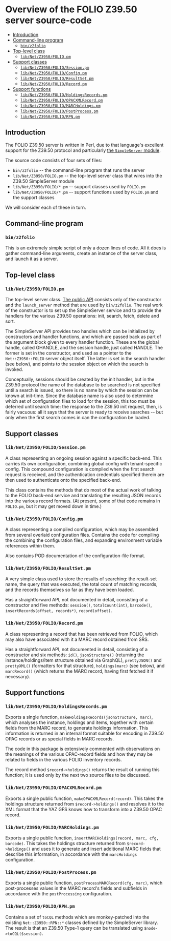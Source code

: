 # Overview of the FOLIO Z39.50 server source-code

<!-- md2toc -l 2 source-code-overview.md -->
* [Introduction](#introduction)
* [Command-line program](#command-line-program)
    * [`bin/z2folio`](#binz2folio)
* [Top-level class](#top-level-class)
    * [`lib/Net/Z3950/FOLIO.pm`](#libnetz3950foliopm)
* [Support classes](#support-classes)
    * [`lib/Net/Z3950/FOLIO/Session.pm`](#libnetz3950foliosessionpm)
    * [`lib/Net/Z3950/FOLIO/Config.pm`](#libnetz3950folioconfigpm)
    * [`lib/Net/Z3950/FOLIO/ResultSet.pm`](#libnetz3950folioresultsetpm)
    * [`lib/Net/Z3950/FOLIO/Record.pm`](#libnetz3950foliorecordpm)
* [Support functions](#support-functions)
    * [`lib/Net/Z3950/FOLIO/HoldingsRecords.pm`](#libnetz3950folioholdingsrecordspm)
    * [`lib/Net/Z3950/FOLIO/OPACXMLRecord.pm`](#libnetz3950folioopacxmlrecordpm)
    * [`lib/Net/Z3950/FOLIO/MARCHoldings.pm`](#libnetz3950foliomarcholdingspm)
    * [`lib/Net/Z3950/FOLIO/PostProcess.pm`](#libnetz3950foliopostprocesspm)
    * [`lib/Net/Z3950/FOLIO/RPN.pm`](#libnetz3950foliorpnpm)



## Introduction

The FOLIO Z39.50 server is written in Perl, due to that language's excellent support for the Z39.50 protocol and particularly [the `SimpleServer` module](https://metacpan.org/pod/Net::Z3950::SimpleServer).

The source code consists of four sets of files:

* `bin/z2folio` -- the command-line program that runs the server
* `lib/Net/Z3950/FOLIO.pm` -- the top-level server class that wires into the Z39.50 SimpleServer module
* `lib/Net/Z3950/FOLIO/*.pm` -- support classes used by `FOLIO.pm`
* `lib/Net/Z3950/FOLIO/*.pm` -- support functions used by `FOLIO.pm` and the support classes

We will consider each of these in turn.



## Command-line program


### `bin/z2folio`

This is an extremely simple script of only a dozen lines of code. All it does is gather command-line arguments, create an instance of the server class, and launch it as a server.



## Top-level class


### `lib/Net/Z3950/FOLIO.pm`

The top-level server class. [The public API](from-pod/Net-Z3950-FOLIO.md) consists only of the constructor and the `launch_server` method that are used by `bin/z2folio`. The real work of the constructor is to set up the SimpleServer service and to provide the handlers for the various Z39.50 operations: init, search, fetch, delete and sort.

The SimpleServer API provides two handles which can be initialized by constructors and handler functions, and which are passed back as part of the argument block given to every handler function. These are the global handle, called GHANDLE, and the session handle, just called HANDLE. The former is set in the constructor, and used as a pointer to the `Net::Z3950::FOLIO` server object itself. The latter is set in the search handler (see below), and points to the session object on which the search is invoked.

Conceptually, sessions should be created by the init handler, but in the Z39.50 protocol the name of the database to be searched is not specified until a search is issued, so there is no name by which the session can be known at init-time. Since the database name is also used to determine which set of configuration files to load for the session, this too must be deferred until search time: the response to the Z39.50 init request, then, is fairly vacuous: all it says that the server is ready to receive searches -- but only when the first search comes in can the configuration be loaded.



## Support classes


### `lib/Net/Z3950/FOLIO/Session.pm`

A class representing an ongoing session against a specific back-end. This carries its own configuration, combining global config with tenant-specific config. This compound configuration is compiled when the first search request is received, and the authentication credentials specified therein are then used to authenticate onto the specified back-end.

This class contains the methods that do most of the actual work of talking to the FOLIO back-end service and translating the resulting JSON records into the various record formats. (At present, some of that code remains in `FOLIO.pm`, but it may get moved down in time.)


### `lib/Net/Z3950/FOLIO/Config.pm`

A class representing a compiled configuration, which may be assembled from several overlaid configuration files. Contains the code for compiling the combining the configuration files, and expanding environment variable references within them.

Also contains POD documentation of the configuration-file format.


### `lib/Net/Z3950/FOLIO/ResultSet.pm`

A very simple class used to store the results of searching: the result-set name, the query that was executed, the total count of matching records, and the records themselves so far as they have been loaded.

Has a straightforward API, not documented in detail, consisting of a constructor and five methods: `session()`, `totalCount(int)`, `barcode()`, `insertRecords(offset, records*)`, `record(offset)`.


### `lib/Net/Z3950/FOLIO/Record.pm`

A class representing a record that has been retrieved from FOLIO, which may also have associated with it a MARC record obtained from SRS.

Has a straightforward API, not documented in detail, consisting of a constructor and six methods: `id()`, `jsonStructure()` (returning the instance/holdings/item structure obtained via GraphQL), `prettyJSON()` and `prettyXML()` (formatters for that structure), `holdings(marc)` (see below), and `marcRecord()` (which returns the MARC record, having first fetched it if necessary).




## Support functions


### `lib/Net/Z3950/FOLIO/HoldingsRecords.pm`

Exports a single function, `makeHoldingsRecords(jsonStructure, marc)`, which analyses the instance, holdings and items, together with certain fields from the MARC record, to generate holdings information. This information is returned in an internal format suitable for encoding in Z39.50 OPAC records or as special fields in MARC records.

The code in this package is extensively commented with observations on the meanings of the various OPAC-record fields and how they may be related to fields in the various FOLIO inventory records.

The record method `$record->holdings()` returns the result of running this function; it is used only by the next two source files to be discussed.


### `lib/Net/Z3950/FOLIO/OPACXMLRecord.pm`

Exports a single public function, `makeOPACXMLRecord(record)`. This takes the holdings structure returned from `$record->holdings()` and resolves it to the XML format that the YAZ GFS knows how to transform into a Z39.50 OPAC record.


### `lib/Net/Z3950/FOLIO/MARCHoldings.pm`

Exports a single public function, `insertMARCHoldings(record, marc, cfg, barcode)`. This takes the holdings structure returned from `$record->holdings()` and uses it to generate and insert additional MARC fields that describe this information, in accordance with the `marcHoldings` configuration.


### `lib/Net/Z3950/FOLIO/PostProcess.pm`

Exports a single public function, `postProcessMARCRecord(cfg, marc)`, which post-processes values in the MARC record's fields and subfields in accordance with the `postProcessing` configuration.


### `lib/Net/Z3950/FOLIO/RPN.pm`

Contains a set of `toCQL` methods which are monkey-patched into the existing `Net::Z3950::RPN::*` classes defined by the SimpleServer library. The result is that an Z39.50 Type-1 query can be translated using `$node->toCQL($session)`.


